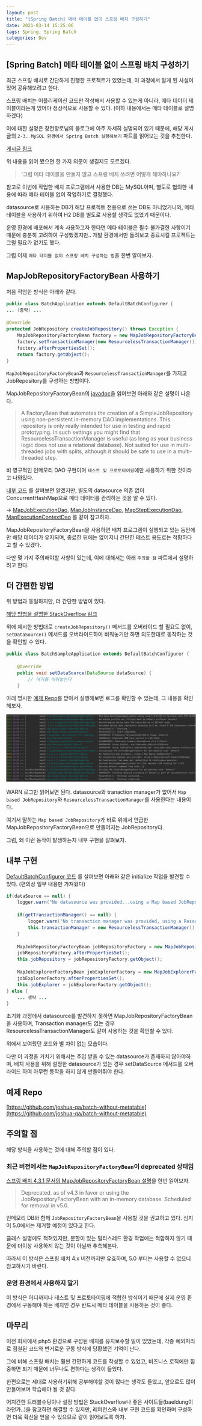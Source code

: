 ```yaml
---
layout: post
title: "[Spring Batch] 메타 테이블 없이 스프링 배치 구성하기"
date: 2021-03-14 15:25:06
tags: Spring, Spring Batch
categories: Dev
---
```


## [Spring Batch] 메타 테이블 없이 스프링 배치 구성하기

최근 스프링 배치로 간단하게 진행한 프로젝트가 있었는데, 이 과정에서 알게 된 사실이 있어 공유해보려고 한다.

스프링 배치는 어플리케이션 코드만 작성해서 사용할 수 있는게 아니라, 메타 데이터 테이블이라는게 있어야 정상적으로 사용할 수 있다. (이하 내용에서는 메타 테이블로 설명하겠다)

이에 대한 설명은 창천향로님의 블로그에 아주 자세히 설명되어 있기 때문에, 해당 게시글의 `2-3. MySQL 환경에서 Spring Batch 실행해보기` 파트를 읽어보는 것을 추천한다.

[게시글 링크](https://jojoldu.tistory.com/325?category=902551) 

위 내용을 읽어 봤으면 한 가지 의문이 생길지도 모르겠다.

> '그럼 메타 테이블을 만들지 않고 스프링 배치 쓰려면 어떻게 해야하나요?'

참고로 이번에 작업한 배치 프로그램에서 사용한 DB는 MySQL이며, 별도로 협의한 내용에 따라 메타 테이블 없이 작업하기로 결정했다.

datasource로 사용하는 DB가 해당 프로젝트 전용으로 쓰는 DB도 아니었거니와, 메타 테이블을 사용하기 위하여 H2 DB를 별도로 사용할 생각도 없었기 때문이다.

운영 환경에 배포해서 계속 사용하고자 한다면 메타 테이블은 필수 불가결한 사항이기 때문에 충분히 고려하여 구성했겠지만.. 개발 환경에서만 돌려보고 종료시킬 프로젝트는 그럴 필요가 없기도 했다.

그럼 이제 `메타 테이블 없이 스프링 배치 구성하는 법`을 한번 알아보자.

## MapJobRepositoryFactoryBean 사용하기

처음 작업한 방식은 아래와 같다.

```java
public class BatchApplication extends DefaultBatchConfigurer {
... (중략) ...

@Override
protected JobRepository createJobRepository() throws Exception {
    MapJobRepositoryFactoryBean factory = new MapJobRepositoryFactoryBean();
    factory.setTransactionManager(new ResourcelessTransactionManager());
    factory.afterPropertiesSet();
    return factory.getObject();
}
```

`MapJobRepositoryFactoryBean`과 `ResourcelessTransactionManager`를 가지고 JobRepository를 구성하는 방법이다.

MapJobRepositoryFactoryBean의 [javadoc](https://docs.spring.io/spring-batch/docs/4.2.x/api/org/springframework/batch/core/repository/support/MapJobRepositoryFactoryBean.html)을 읽어보면 아래와 같은 설명이 나온다.

> A FactoryBean that automates the creation of a SimpleJobRepository using non-persistent in-memory DAO implementations. This repository is only really intended for use in testing and rapid prototyping. In such settings you might find that ResourcelessTransactionManager is useful (as long as your business logic does not use a relational database). Not suited for use in multi-threaded jobs with splits, although it should be safe to use in a multi-threaded step.

비 영구적인 인메모리 DAO 구현이며 `테스트 및 프로토타이핑`에만 사용하기 위한 것이라고 나와있다.

[내부 코드](https://github.com/spring-projects/spring-batch/blob/master/spring-batch-core/src/main/java/org/springframework/batch/core/repository/support/MapJobRepositoryFactoryBean.java) 를 살펴보면 알겠지만, 별도의 datasource 의존 없이 ConcurrentHashMap으로 메타 데이터를 관리하는 것을 알 수 있다.

-> [MapJobExecutionDao](https://github.com/spring-projects/spring-batch/blob/master/spring-batch-core/src/main/java/org/springframework/batch/core/repository/dao/MapJobExecutionDao.java), [MapJobInstanceDao](https://github.com/spring-projects/spring-batch/blob/master/spring-batch-core/src/main/java/org/springframework/batch/core/repository/dao/MapJobInstanceDao.java), [MapStepExecutionDao](https://github.com/spring-projects/spring-batch/blob/master/spring-batch-core/src/main/java/org/springframework/batch/core/repository/dao/MapStepExecutionDao.java), [MapExecutionContextDao](https://github.com/spring-projects/spring-batch/blob/master/spring-batch-core/src/main/java/org/springframework/batch/core/repository/dao/MapExecutionContextDao.java) 를 같이 참고하자.

MapJobRepositoryFactoryBean을 사용하면 배치 프로그램이 실행되고 있는 동안에만 해당 데이터가 유지되며, 종료한 뒤에는 없어지니 간단한 테스트 용도로는 적합하다고 할 수 있겠다.

다만 몇 가지 주의해야할 사항이 있는데, 이에 대해서는 아래 `주의할 점` 파트에서 설명하려고 한다.

## 더 간편한 방법

위 방법과 동일하지만, 더 간단한 방법이 있다.

[해당 방법을 설명한 StackOverflow 링크](https://stackoverflow.com/questions/25077549/spring-batch-without-persisting-metadata-to-database)

위에 제시한 방법대로 `createJobRepository()` 메서드를 오버라이드 할 필요도 없이, `setDataSource()` 메서드를 오버라이드하여 비워놓기만 하면 의도한대로 동작하는 것을 확인할 수 있다.

```java
public class BatchSampleApplication extends DefaultBatchConfigurer {

    @Override
    public void setDataSource(DataSource dataSource) {
        // 여기를 비워놓는다
    }
```

아래 명시한 [예제 Repo](https://github.com/joshua-qa/batch-without-metatable)를 받아서 실행해보면 로그를 확인할 수 있는데, 그 내용을 확인해보자.

![image](/images/spring-batch-without-metatable-log.png)

WARN 로그만 읽어보면 된다. datasource와 tranaction manager가 없어서 `Map based JobRepository`와 `ResourcelessTransactionManager`를 사용한다는 내용이다.

여기서 말하는 `Map based JobRepository`가 바로 위에서 언급한 MapJobRepositoryFactoryBean으로 만들어지는 JobRepository다.

그럼, 왜 이런 동작이 발생하는지 내부 구현을 살펴보자.

## 내부 구현

[DefaultBatchConfigurer 코드](https://github.com/spring-projects/spring-batch/blob/master/spring-batch-core/src/main/java/org/springframework/batch/core/configuration/annotation/DefaultBatchConfigurer.java) 를 살펴보면 아래와 같은 initialize 작업을 발견할 수 있다. (편의상 일부 내용만 가져왔다)

```java
if(dataSource == null) {
    logger.warn("No datasource was provided...using a Map based JobRepository");

    if(getTransactionManager() == null) {
        logger.warn("No transaction manager was provided, using a ResourcelessTransactionManager");
        this.transactionManager = new ResourcelessTransactionManager();
    }

    MapJobRepositoryFactoryBean jobRepositoryFactory = new MapJobRepositoryFactoryBean(getTransactionManager());
    jobRepositoryFactory.afterPropertiesSet();
    this.jobRepository = jobRepositoryFactory.getObject();

    MapJobExplorerFactoryBean jobExplorerFactory = new MapJobExplorerFactoryBean(jobRepositoryFactory);
    jobExplorerFactory.afterPropertiesSet();
    this.jobExplorer = jobExplorerFactory.getObject();
} else {
    ... 생략 ...
}
```

초기화 과정에서 datasource를 발견하지 못하면 MapJobRepositoryFactoryBean을 사용하며, Transaction manager도 없는 경우 ResourcelessTransactionManager도 같이 사용하는 것을 확인할 수 있다.

위에서 보여줬던 코드와 별 차이 없는 모습이다.

다만 이 과정을 거치기 위해서는 주입 받을 수 있는 datasource가 존재하지 않아야하며, 배치 사용을 위해 설정한 datasource가 있는 경우 setDataSource 메서드를 오버라이드 하여 아무런 동작을 하지 않게 만들어줘야 한다.

## 예제 Repo

[https://github.com/joshua-qa/batch-without-metatable](https://github.com/joshua-qa/batch-without-metatable)


## 주의할 점

해당 방식을 사용하는 것에 대해 주의할 점이 있다.

### 최근 버전에서는 `MapJobRepositoryFactoryBean`이 deprecated 상태임

[스프링 배치 4.3.1 문서의 MapJobRepositoryFactoryBean 설명](https://docs.spring.io/spring-batch/docs/current/api/org/springframework/batch/core/repository/support/MapJobRepositoryFactoryBean.html)을 한번 읽어보자.

> Deprecated. as of v4.3 in favor or using the JobRepositoryFactoryBean with an in-memory database. Scheduled for removal in v5.0.

인메모리 DB와 함께 `JobRepositoryFactoryBean`을 사용할 것을 권고하고 있다. 심지어 5.0에서는 제거할 예정이 있다고 한다.

클래스 설명에도 적혀있지만, 분할이 있는 멀티스레드 환경 작업에는 적합하지 않기 때문에 더이상 사용하지 않는 것이 아닐까 추측해본다.

따라서 이 방식은 스프링 배치 4.x 버전까지만 유효하며, 5.0 부터는 사용할 수 없으니 참고하시기 바란다.

### 운영 환경에서 사용하지 말기

이 방식은 어디까지나 테스트 및 프로토타이핑에 적합한 방식이기 때문에 실제 운영 환경에서 구동해야 하는 배치인 경우 반드시 메타 테이블을 사용하는 것이 좋다.

## 마무리

이전 회사에서 php5 환경으로 구성된 배치를 유지보수할 일이 있었는데, 각종 예외처리로 점철된 코드와 번거로운 구동 방식에 당황했던 기억이 난다.

그에 비해 스프링 배치는 훨씬 간편하게 코드를 작성할 수 있었고, 비즈니스 로직에만 집중하면 되기 때문에 너무나도 편하다는 생각이 들었다.

한편으로는 제대로 사용하기위해 공부해야할 것이 많다는 생각도 들었고, 앞으로도 많이 만들어보며 학습해야 될 것 같다.

어지간한 트러블슈팅이나 설정 방법은 StackOverflow나 좋은 사이트들(baeldung이라던가..)을 참고하면 해결할 수 있지만, 레퍼런스와 내부 구현 코드를 확인하며 구성하면 더욱 확신을 얻을 수 있으므로 같이 읽어보도록 하자.
